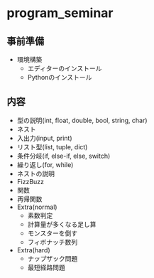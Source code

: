 # program_seminar

## 事前準備
- 環境構築
  - エディターのインストール
  - Pythonのインストール

## 内容
- 型の説明(int, float, double, bool, string, char)
- ネスト
- 入出力(input, print)
- リスト型(list, tuple, dict)
- 条件分岐(if, else-if, else, switch)
- 繰り返し(for, while)
- ネストの説明
- FizzBuzz
- 関数
- 再帰関数
- Extra(normal)
  - 素数判定
  - 計算量が多くなる足し算
  - モンスターを倒す
  - フィボナッチ数列
- Extra(hard)
  - ナップザック問題
  - 最短経路問題